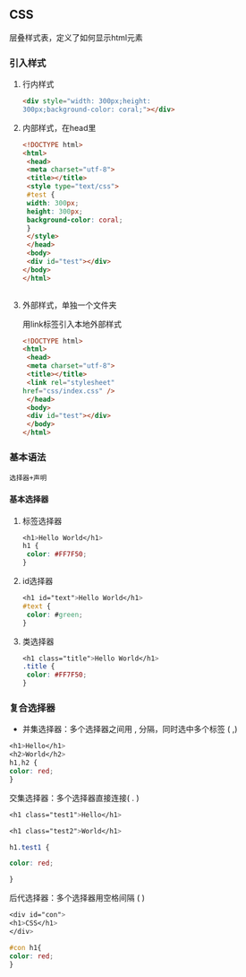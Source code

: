 ## CSS

层叠样式表，定义了如何显示html元素

### 引入样式

1. 行内样式

   ```html
   <div style="width: 300px;height:
   300px;background-color: coral;"></div>
   ```

2. 内部样式，在head里

   ```html
   <!DOCTYPE html>
   <html>
    <head>
    <meta charset="utf-8">
    <title></title>
    <style type="text/css">
    #test {
    width: 300px;
    height: 300px;
    background-color: coral;
    }
    </style>
    </head>
    <body>
    <div id="test"></div>
   </body>
   </html>
        
   ```

3. 外部样式，单独一个文件夹

   用link标签引入本地外部样式

   ```html
   <!DOCTYPE html>
   <html>
    <head>
    <meta charset="utf-8">
    <title></title>
    <link rel="stylesheet"
   href="css/index.css" />
    </head>
    <body>
    <div id="test"></div>
    </body>
   </html>
   ```

### 基本语法

 	选择器+声明

#### 基本选择器

1. 标签选择器

   ```css
   <h1>Hello World</h1>
   h1 {
    color: #FF7F50;
   }
   ```

2. id选择器

   ```css
   <h1 id="text">Hello World</h1>
   #text {
    color: #green;
   }
   ```

3. 类选择器

   ```css
   <h1 class="title">Hello World</h1>
   .title {
    color: #FF7F50;
   }
   ```

### 复合选择器

+ 并集选择器：多个选择器之间⽤ , 分隔，同时选中多个标签 ( ,)

```css
<h1>Hello</h1>
<h2>World</h2>
h1,h2 {
color: red;
}
```

交集选择器：多个选择器直接连接( . )

```css
<h1 class="test1">Hello</h1>

<h1 class="test2">World</h1>

h1.test1 {

color: red;

}
```

后代选择器：多个选择器⽤空格间隔 ( )

```css
<div id="con">
<h1>CSS</h1>
</div>

#con h1{
color: red;
}
```





